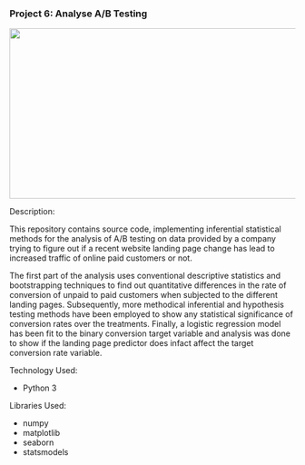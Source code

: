 ### Project 6: Analyse A/B Testing
<p align="center">
    <img width="600" height="300"
     src="https://images.ctfassets.net/zw48pl1isxmc/4QYN7VubAAgEAGs0EuWguw/165749ef2fa01c1c004b6a167fd27835/ab-testing.png">
</p>

Description:

This repository contains source code, implementing inferential
statistical methods for the analysis of A/B testing on data
provided by a company trying to figure out if a recent website
landing page change has lead to increased traffic of online paid
customers or not. 
    
The first part of the analysis uses conventional descriptive
statistics and bootstrapping techniques to find out
quantitative differences in the rate of conversion of unpaid
to paid customers when subjected to the different landing
pages. Subsequently, more methodical inferential and
hypothesis testing methods have been employed to show any
statistical significance of conversion rates over the
treatments. Finally, a logistic regression
model has been fit to the binary conversion target
variable and analysis was done to show if the landing
page predictor does infact affect the target
conversion rate variable.

Technology Used:

* Python 3

Libraries Used:

* numpy
* matplotlib
* seaborn
* statsmodels